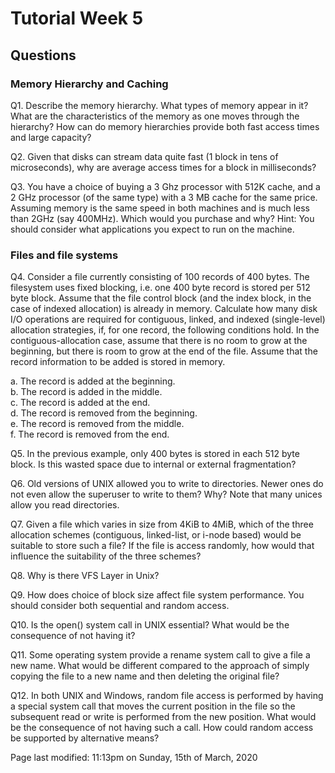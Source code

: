 # Tutorial Week 5

## Questions

### Memory Hierarchy and Caching

Q1. Describe the memory hierarchy. What types of memory appear in it? What are the characteristics of the memory as one moves through the hierarchy? How can do memory hierarchies provide both fast access times and large capacity?

Q2. Given that disks can stream data quite fast (1 block in tens of microseconds), why are average access times for a block in milliseconds?

Q3. You have a choice of buying a 3 Ghz processor with 512K cache, and a 2 GHz processor (of the same type) with a 3 MB cache for the same price. Assuming memory is the same speed in both machines and is much less than 2GHz (say 400MHz). Which would you purchase and why? Hint: You should consider what applications you expect to run on the machine.

### Files and file systems

Q4. Consider a file currently consisting of 100 records of 400 bytes. The filesystem uses fixed blocking, i.e. one 400 byte record is stored per 512 byte block. Assume that the file control block (and the index block, in the case of indexed allocation) is already in memory. Calculate how many disk I/O operations are required for contiguous, linked, and indexed (single-level) allocation strategies, if, for one record, the following conditions hold. In the contiguous-allocation case, assume that there is no room to grow at the beginning, but there is room to grow at the end of the file. Assume that the record information to be added is stored in memory.

  a. The record is added at the beginning.  
  b. The record is added in the middle.  
  c. The record is added at the end.  
  d. The record is removed from the beginning.  
  e. The record is removed from the middle.  
  f. The record is removed from the end.  


Q5. In the previous example, only 400 bytes is stored in each 512 byte block. Is this wasted space due to internal or external fragmentation?

Q6. Old versions of UNIX allowed you to write to directories. Newer ones do not even allow the superuser to write to them? Why? Note that many unices allow you read directories.

Q7. Given a file which varies in size from 4KiB to 4MiB, which of the three allocation schemes (contiguous, linked-list, or i-node based) would be suitable to store such a file? If the file is access randomly, how would that influence the suitability of the three schemes?

Q8. Why is there VFS Layer in Unix?

Q9. How does choice of block size affect file system performance. You should consider both sequential and random access.

Q10. Is the open() system call in UNIX essential? What would be the consequence of not having it?

Q11. Some operating system provide a rename system call to give a file a new name. What would be different compared to the approach of simply copying the file to a new name and then deleting the original file?

Q12. In both UNIX and Windows, random file access is performed by having a special system call that moves the current position in the file so the subsequent read or write is performed from the new position. What would be the consequence of not having such a call. How could random access be supported by alternative means?

Page last modified: 11:13pm on Sunday, 15th of March, 2020
